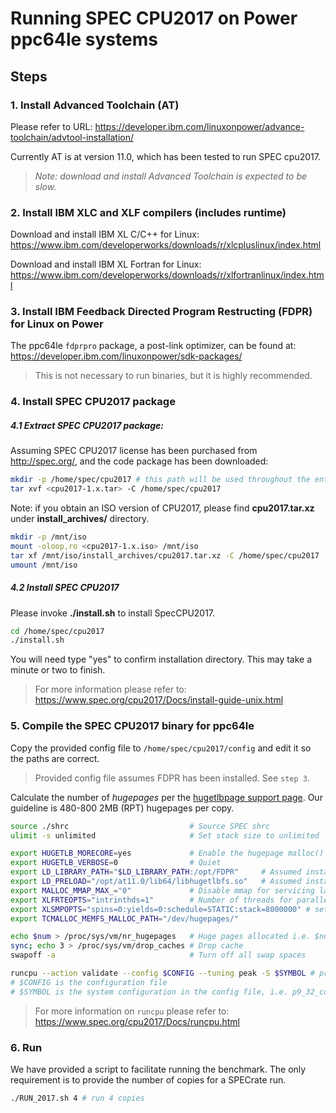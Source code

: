 # Running SPEC CPU2017 on Power ppc64le systems
## Steps

### 1. Install Advanced Toolchain (AT)
Please refer to URL:
https://developer.ibm.com/linuxonpower/advance-toolchain/advtool-installation/

Currently AT is at version 11.0, which has been tested to run SPEC cpu2017. 

>*Note: download and install Advanced Toolchain is expected to be slow.*
### 2. Install IBM XLC and XLF compilers (includes runtime)
Download and install IBM XL C/C++ for Linux:
https://www.ibm.com/developerworks/downloads/r/xlcpluslinux/index.html

Download and install IBM XL Fortran for Linux: 
https://www.ibm.com/developerworks/downloads/r/xlfortranlinux/index.html

### 3. Install IBM Feedback Directed Program Restructing (FDPR) for Linux on Power
The ppc64le `fdprpro` package, a post-link optimizer, can be found at: https://developer.ibm.com/linuxonpower/sdk-packages/
>This is not necessary to run binaries, but it is highly recommended.
### 4. Install SPEC CPU2017 package
##### 4.1 Extract SPEC CPU2017 package: 
Assuming SPEC CPU2017 license has been purchased from http://spec.org/, and the code package has been downloaded:  
```bash
mkdir -p /home/spec/cpu2017 # this path will be used throughout the entire recipe 
tar xvf <cpu2017-1.x.tar> -C /home/spec/cpu2017
```

Note: if you obtain an ISO version of CPU2017, please find **cpu2017.tar.xz** under **install_archives/** directory.    
```bash
mkdir -p /mnt/iso
mount -oloop,ro <cpu2017-1.x.iso> /mnt/iso
tar xf /mnt/iso/install_archives/cpu2017.tar.xz -C /home/spec/cpu2017
umount /mnt/iso
```    
##### 4.2 Install SPEC CPU2017 
Please invoke **./install.sh** to install SpecCPU2017.
```bash
cd /home/spec/cpu2017 
./install.sh 
```

You will need type "yes" to confirm installation directory. This may take a minute or two to finish.
>For more information please refer to: https://www.spec.org/cpu2017/Docs/install-guide-unix.html
### 5. Compile the SPEC CPU2017 binary for ppc64le
Copy the provided config file to `/home/spec/cpu2017/config` and edit it so the paths are correct. 
>Provided config file assumes FDPR has been installed. See `step 3`.

Calculate the number of _hugepages_ per 
the [hugetlbpage support page](https://www.kernel.org/doc/Documentation/vm/hugetlbpage.txt). Our guideline is 480-800 2MB (RPT) hugepages per copy.

```bash
source ./shrc                           # Source SPEC shrc
ulimit -s unlimited                     # Set stack size to unlimited

export HUGETLB_MORECORE=yes             # Enable the hugepage malloc() feature
export HUGETLB_VERBOSE=0                # Quiet
export LD_LIBRARY_PATH="$LD_LIBRARY_PATH:/opt/FDPR"     # Assumed installation path for FPDR
export LD_PRELOAD="/opt/at11.0/lib64/libhugetlbfs.so"   # Assumed installation path for AT11.0
export MALLOC_MMAP_MAX_="0"             # Disable mmap for servicing large allocation requests
export XLFRTEOPTS="intrinthds=1"        # Number of threads for parallel execution of MATMUL and RANDOM_NUMBER XLF procedures
export XLSMPOPTS="spins=0:yields=0:schedule=STATIC:stack=8000000" # set XLC scheduling/parallelization/tuning runtime options
export TCMALLOC_MEMFS_MALLOC_PATH="/dev/hugepages/"

echo $num > /proc/sys/vm/nr_hugepages   # Huge pages allocated i.e. $num=11520 for 24 copies
sync; echo 3 > /proc/sys/vm/drop_caches # Drop cache 
swapoff -a                              # Turn off all swap spaces

runcpu --action validate --config $CONFIG --tuning peak -S $SYMBOL # previous --rate option is not longer neeeded
# $CONFIG is the configuration file 
# $SYMBOL is the system configuration in the config file, i.e. p9_32_core
```
>For more information on `runcpu` please refer to: https://www.spec.org/cpu2017/Docs/runcpu.html 

### 6. Run
We have provided a script to facilitate running the benchmark. The only requirement is to provide the number of copies for a SPECrate run.
```bash
./RUN_2017.sh 4 # run 4 copies
```

